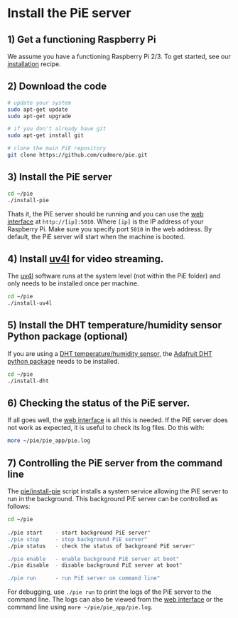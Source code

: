 # Install the PiE server

## 1) Get a functioning Raspberry Pi

We assume you have a functioning Raspberry Pi 2/3. To get started, see our [installation][install-stretch] recipe.

## 2) Download the code

```bash
# update your system
sudo apt-get update
sudo apt-get upgrade

# if you don't already have git
sudo apt-get install git

# clone the main PiE repository
git clone https://github.com/cudmore/pie.git
```

## 3) Install the PiE server

```bash
cd ~/pie
./install-pie
```

Thats it, the PiE server should be running and you can use the [web interface](web-interface.md) at `http://[ip]:5010`. Where `[ip]` is the IP address of your Raspberry Pi. Make sure you specify port `5010` in the web address. By default, the PiE server will start when the machine is booted.

## 4) Install [uv4l][uv4l] for video streaming.

The [uv4l][uv4l] software runs at the system level (not within the PiE folder) and only needs to be installed once per machine.

```bash
cd ~/pie
./install-uv4l
```

## 5) Install the DHT temperature/humidity sensor Python package (optional)

If you are using a [DHT temperature/humidity sensor][am2302], the [Adafruit DHT python package][dht] needs to be installed.

```bash
cd ~/pie
./install-dht
```

## 6) Checking the status of the PiE server.

If all goes well, the [web interface](web-interface.md) is all this is needed. If the PiE server does not work as expected, it is useful to check its log files. Do this with:

```bash
more ~/pie/pie_app/pie.log
```

## 7) Controlling the PiE server from the command line

The [pie/install-pie](install-pie) script installs a system service allowing the PiE server to run in the background. This background PiE server can be controlled as follows:

```bash
cd ~/pie
	
./pie start    - start background PiE server"
./pie stop     - stop background PiE server"
./pie status   - check the status of background PiE server"

./pie enable   - enable background PiE server at boot"
./pie disable  - disable background PiE server at boot"

./pie run      - run PiE server on command line"
```

For debugging, use `./pie run` to print the logs of the PiE server to the command line. The logs can also be viewed from the [web interface](web-interface.md) or the command line using `more ~/pie/pie_app/pie.log`.

[install-stretch]: http://blog.cudmore.io/post/2017/11/22/raspian-stretch/
[dht]: https://github.com/adafruit/DHT-sensor-library
[am2302]: https://www.adafruit.com/product/393
[uv4l]: https://www.linux-projects.org/uv4l/
